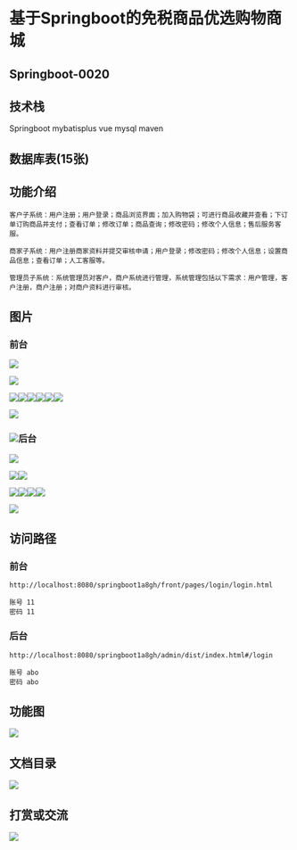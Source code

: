 # 基于Springboot的免税商品优选购物商城

## Springboot-0020



## 技术栈

Springboot mybatisplus vue mysql maven



## 数据库表(15张)



## 功能介绍

```properties
客户子系统：用户注册；用户登录；商品浏览界面；加入购物袋；可进行商品收藏并查看；下订单订购商品并支付；查看订单；修改订单；商品查询；修改密码；修改个人信息；售后服务客服。

商家子系统：用户注册商家资料并提交审核申请；用户登录；修改密码；修改个人信息；设置商品信息；查看订单；人工客服等。

管理员子系统：系统管理员对客户，商户系统进行管理，系统管理包括以下需求：用户管理，客户注册，商户注册；对商户资料进行审核。

```



## 图片

### 前台

![](./images/1.jpg)

![](./images/2.jpg)





![](./images/3.jpg)![](./images/4.jpg)![](./images/5.jpg)![](./images/6.jpg)![](./images/7.jpg)![](./images/8.jpg)

![](./images/9.jpg)

### ![](./images/10.jpg)后台

![](./images/11.jpg)

![](./images/12.jpg)![](./images/13.jpg)



![](./images/14.jpg)![](./images/15.jpg)![](./images/16.jpg)![](./images/17.jpg)

![](./images/18.jpg)



## 访问路径

### 前台

```properties
http://localhost:8080/springboot1a8gh/front/pages/login/login.html

账号 11
密码 11
```

### 后台

```properties
http://localhost:8080/springboot1a8gh/admin/dist/index.html#/login

账号 abo
密码 abo
```





## 功能图

![](./images/gn.png)



## 文档目录

![](./images/wd.jpg)



## 打赏或交流

![](./images/vx.jpg)







